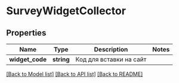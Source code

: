 # SurveyWidgetCollector

## Properties
Name | Type | Description | Notes
------------ | ------------- | ------------- | -------------
**widget_code** | **string** | Код для вставки на сайт | 

[[Back to Model list]](../README.md#documentation-for-models) [[Back to API list]](../README.md#documentation-for-api-endpoints) [[Back to README]](../README.md)


